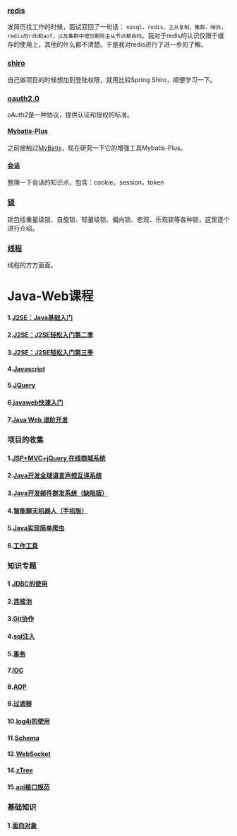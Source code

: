 ### [redis](docs/redis.md)

发简历找工作的时候，面试官回了一句话： ``nosql，redis，主从复制，集群，哨兵，redis的rdb和aof，以及集群中增加删除主从节点都会吗``。我对于redis的认识仅限于缓存的使用上，其他的什么都不清楚。于是我对redis进行了进一步的了解。  

### [shiro](docs/shiro.md)

自己做项目的时候想加到登陆权限，就用比较Spring Shiro，顺便学习一下。  

### [oauth2.0](docs/oauth2.md)

oAuth2是一种协议，提供认证和授权的标准。

#### [Mybatis-Plus](docs/Mybatis-Plus.md)    

之前接触过[MyBatis](knowDoc/myBatis.md)，现在研究一下它的增强工具Mybatis-Plus。

#### [会话](docs/session-token-cookie.md)

整理一下会话的知识点，包含：cookie，session，token

### [锁](docs/lock.md)   

锁包括重量级锁、自旋锁、轻量级锁、偏向锁、悲观、乐观锁等各种锁，这里逐个进行介绍。

### [线程](docs/thread.md)  

线程的方方面面。



















# Java-Web课程

#### 1.[J2SE：Java基础入门](doc/J2SE.md)

#### 2.[J2SE：J2SE轻松入门第二季](doc/J2SE_2.md)

#### 3.[J2SE：J2SE轻松入门第三季](doc/J2SE_3.md)  

#### 4.[Javascript](doc/Javascript.md)  

#### 5.[JQuery](doc/JQuery.md)  

#### 6.[javaweb快速入门](doc/javaweb_ABC.md)    

#### 7.[Java Web 进阶开发](doc/javaweb_Advanced.md)  

### 项目的收集  

#### 1.[JSP+MVC+jQuery 在线商城系统](proDoc/OnlineMall.md)  

#### 2.[Java开发全球语言声控互译系统](proDoc/trans.md)  

#### 3.[Java开发邮件群发系统（缺陷版）](proDoc/Mass.md)  

#### 4.[智能聊天机器人（手机版）](proDoc/Robot.md)      

#### 5.[Java实现简单爬虫](proDoc/Crawler.md)     

#### 6.[工作工具](SourceCode\WorkTools)  

### 知识专题  

#### 1.[JDBC的使用](knowDoc/jdbc.md)    

#### 2.[连接池](knowDoc/connPool.md)   

#### 3.[Git协作](knowDoc/git.md)    

#### 4.[sql注入](knowDoc/injection.md)      

#### 5.[事务](knowDoc/transaction.md)       

#### 7.[IOC](knowDoc/ioc.md)      

#### 8.[AOP](knowDoc/aop.md)       

#### 9.[过滤器](knowDoc/interceptor.md)  

#### 10.[log4j的使用](knowDoc/log4j.md)   

#### 11.[Schema](knowDoc/Schema.md)   

#### 12.[WebSocket](knowDoc/WebSocket.md)   

#### 14.[zTree](knowDoc/zTree.md)  

#### 15.[api接口规范](doc/api.md)  





### 基础知识   

#### 1.[面向对象](base/oop.md)   


